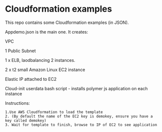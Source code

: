 # Cloudformation examples

This repo contains some Cloudformation examples (in JSON).

Appdemo.json is the main one. It creates:

VPC

1 Public Subnet

1 x ELB, laodbalancing 2 instances.

2 x t2 small Amazon Linux EC2 instance

Elastic IP attached to EC2

Cloud-init userdata bash script - installs polymer js application on each instance

Instructions:
```
1.Use AWS Cloudformation to load the template
2. (By default the name of the EC2 key is demokey, ensure you have a key called demokey)
3. Wait for template to finish, browse to IP of EC2 to see application
